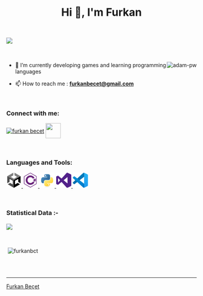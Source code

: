 <h1 align="center">Hi 👋, I'm Furkan</h1>

<br>

![](https://komarev.com/ghpvc/?username=furkanbct)

<br>

<p><img align="right" src="https://github.com/Adam-pw/Adam-pw/blob/main/animation_500_kxa883sd.gif" alt="adam-pw" /></p>


- 🌱 I’m currently developing games and learning programming languages

- 📫 How to reach me : **furkanbecet@gmail.com**

<br>

<h3 align="left">Connect with me:</h3>
<p align="left">
  <a href="https://linkedin.com/in/furkan-beçet-96686520b" target="blank"><img align="center"
      src="https://raw.githubusercontent.com/rahuldkjain/github-profile-readme-generator/master/src/images/icons/Social/linked-in-alt.svg"
      alt="furkan becet" height="40" width="40" /></a>     
  <a href="https://instagram.com/furkanbct" rel="nofollow"><img align="center" src="https://raw.githubusercontent.com/danielcranney/readme-generator/main/public/icons/socials/instagram.svg" width="40" height="40" style="max-width: 100%;"></a>
</p>

<br>

<h3 align="left">Languages and Tools:</h3>
<p align="left"><a href="https://unity.com" target="_blank" rel="noreferrer"> <img
      src="https://raw.githubusercontent.com/devicons/devicon/master/icons/unity/unity-original.svg" alt="unity"
      width="40" height="40" /> </a>  <a href="https://dotnet.microsoft.com/en-us/languages/csharp" target="_blank" rel="noreferrer"> <img
      src="https://raw.githubusercontent.com/devicons/devicon/master/icons/csharp/csharp-line.svg"
      alt="csharp" width="40" height="40" />  </a> <a href="https://www.python.org" target="_blank" rel="noreferrer"> <img
      src="https://raw.githubusercontent.com/devicons/devicon/master/icons/python/python-original.svg" alt="python"
      width="40" height="40" />  </a> <a href="https://visualstudio.microsoft.com" target="_blank" rel="noreferrer"> <img
      src="https://raw.githubusercontent.com/devicons/devicon/master/icons/visualstudio/visualstudio-plain.svg" alt="visualstudio"
      width="40" height="40" />  </a> <a href="https://code.visualstudio.com/" target="_blank" rel="noreferrer"> <img
      src="https://raw.githubusercontent.com/devicons/devicon/master/icons/vscode/vscode-original.svg" alt="visualstudiocode"
      width="40" height="40" />  </a></p>

<br>

<h3>Statistical Data :-</h3>
<p><img align="center"
    src="https://github-readme-stats-sigma-five.vercel.app/api/top-langs?username=furkanbct&show_icons=true&theme=dark&locale=en&layout=compact"/></p>

<br>

<p>&nbsp;<img align="center" src="https://github-readme-stats-sigma-five.vercel.app/api?username=furkanbct&show_icons=true&theme=dark"
    alt="furkanbct" /></p>

<br>

<br>

------------------------------------------------------------------------------------------------------------------------------------------
[Furkan Beçet](https://github.com/furkanbct)
